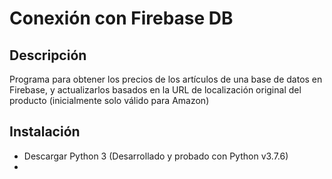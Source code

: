 # Conexión con Firebase DB

## Descripción

Programa para obtener los precios de los artículos de una base de datos en Firebase, y actualizarlos basados en la URL de localización original del producto (inicialmente solo válido para Amazon)

## Instalación

- Descargar Python 3 (Desarrollado y probado con Python v3.7.6)
- 